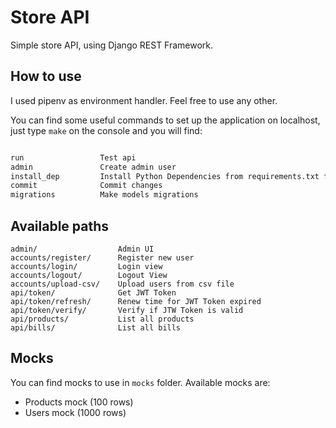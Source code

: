 # Store API

Simple store API, using Django REST Framework.

## How to use

I used pipenv as environment handler. Feel free to use any other.

You can find some useful commands to set up the application on localhost, just type ``make`` on the console and you will find:

```bash

run                 Test api 
admin               Create admin user 
install_dep         Install Python Dependencies from requirements.txt file 
commit              Commit changes 
migrations          Make models migrations 

```

## Available paths

    admin/                  Admin UI     
    accounts/register/      Register new user
    accounts/login/         Login view
    accounts/logout/        Logout View
    accounts/upload-csv/    Upload users from csv file
    api/token/              Get JWT Token
    api/token/refresh/      Renew time for JWT Token expired
    api/token/verify/       Verify if JTW Token is valid
    api/products/           List all products
    api/bills/              List all bills
    


## Mocks

You can find mocks to use in ``mocks`` folder. Available mocks are:

*   Products mock (100 rows)
*   Users mock (1000 rows)

